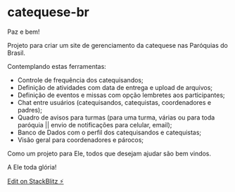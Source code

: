# catequese-br

Paz e bem!

Projeto para criar um site de gerenciamento da catequese nas Paróquias do Brasil.

Contemplando estas ferramentas:
  - Controle de frequência dos catequisandos;
  - Definição de atividades com data de entrega e upload de arquivos;
  - Definição de eventos e missas com opção lembretes aos participantes;
  - Chat entre usuários (catequisandos, catequistas, coordenadores e padres);
  - Quadro de avisos para turmas (para uma turma, várias ou para toda paróquia || envio de notificações para celular, email);
  - Banco de Dados com o perfil dos catequisandos e catequistas; 
  - Visão geral para coordenadores e párocos;

Como um projeto para Ele, todos que desejam ajudar são bem vindos.

A Ele toda glória!

[Edit on StackBlitz ⚡️](https://stackblitz.com/edit/catequese-br)
